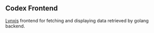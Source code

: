 ## Codex Frontend

[Lynxjs](https://lynxjs.org/) frontend for fetching and displaying data retrieved by golang backend.
